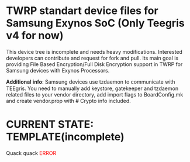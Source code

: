 # TWRP standart device files for Samsung Exynos SoC (Only Teegris v4 for now)
This device tree is incomplete and needs heavy modifications. Interested developers can contribute and request for fork and pull. Its main goal is providing File Based Encryption/Full Disk Encryption support in TWRP for Samsung devices with Exynos Processors.

𝐀𝐝𝐝𝐢𝐭𝐢𝐨𝐧𝐚𝐥 𝐢𝐧𝐟𝐨: Samsung devices use tzdaemon to communicate with TEEgris. You need to manually add keystore, gatekeeper and tzdaemon related files to your vendor directory, add import flags to BoardConfig.mk and create vendor.prop with # Crypto info included.

# CURRENT STATE: TEMPLATE(incomplete)

<p>
Quack quack
<text style="color: red">ERROR</text>
</p>
